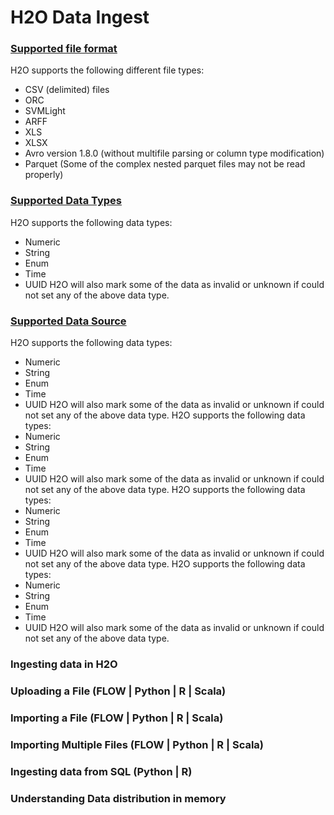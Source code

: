 # H2O Data Ingest #

### [Supported file format](#https://github.com/Avkash/mldl/blob/master/orgs/h2o/guide/h2o_data_ingest.md#supportedfileformat) ###
H2O supports the following different file types:
 - CSV (delimited) files
 - ORC
 - SVMLight
 - ARFF
 - XLS
 - XLSX
 - Avro version 1.8.0 (without multifile parsing or column type modification)
 - Parquet (Some of the complex nested parquet files may not be read properly)








### [Supported Data Types](#https://github.com/Avkash/mldl/blob/master/orgs/h2o/guide/h2o_data_ingest.md#supporteddatatypes) ###
H2O supports the following data types:
- Numeric
- String
- Enum
- Time
- UUID
H2O will also mark some of the data as invalid or unknown if could not set any of the above data type.









### [Supported Data Source](#https://github.com/Avkash/mldl/blob/master/orgs/h2o/guide/h2o_data_ingest.md#supporteddatasources) ###
H2O supports the following data types:
- Numeric
- String
- Enum
- Time
- UUID
H2O will also mark some of the data as invalid or unknown if could not set any of the above data type.
H2O supports the following data types:
- Numeric
- String
- Enum
- Time
- UUID
H2O will also mark some of the data as invalid or unknown if could not set any of the above data type.
H2O supports the following data types:
- Numeric
- String
- Enum
- Time
- UUID
H2O will also mark some of the data as invalid or unknown if could not set any of the above data type.
H2O supports the following data types:
- Numeric
- String
- Enum
- Time
- UUID
H2O will also mark some of the data as invalid or unknown if could not set any of the above data type.


### Ingesting data in H2O ###


### Uploading a File (FLOW | Python | R | Scala) ###

### Importing a File (FLOW | Python | R | Scala) ###

### Importing Multiple Files (FLOW | Python | R | Scala) ###

### Ingesting data from SQL (Python | R) ###

### Understanding Data distribution in memory ###

